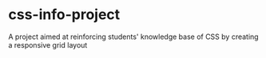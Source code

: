 # css-info-project
A project aimed at reinforcing students' knowledge base of CSS by creating a responsive grid layout
